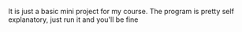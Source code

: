 It is just a basic mini project for my course.
The program is pretty self explanatory, just run it and you'll be fine

